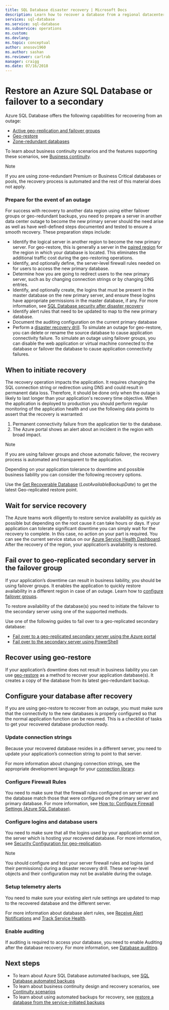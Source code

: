 ```yaml
---
title: SQL Database disaster recovery | Microsoft Docs
description: Learn how to recover a database from a regional datacenter outage or failure with the Azure SQL Database active geo-replication, and geo-restore capabilities.
services: sql-database
ms.service: sql-database
ms.subservice: operations
ms.custom: 
ms.devlang:
ms.topic: conceptual
author: anosov1960
ms.author: sashan
ms.reviewer: carlrab
manager: craigg
ms.date: 07/16/2018
---
```

# Restore an Azure SQL Database or failover to a secondary
Azure SQL Database offers the following capabilities for recovering from an outage:

* [Active geo-replication and failover groups](sql-database-geo-replication-overview.md)
* [Geo-restore](sql-database-recovery-using-backups.md#point-in-time-restore)
* [Zone-redundant databases](sql-database-high-availability.md)

To learn about business continuity scenarios and the features supporting these scenarios, see [Business continuity](sql-database-business-continuity.md).

> [!NOTE]
> If you are using zone-redundant Premium or Business Critical databases or pools, the recovery process is automated and the rest of this material does not apply. 

### Prepare for the event of an outage
For success with recovery to another data region using either failover groups or geo-redundant backups, you need to prepare a server in another data center outage to become the new primary server should the need arise as well as have well-defined steps documented and tested to ensure a smooth recovery. These preparation steps include:

* Identify the logical server in another region to become the new primary server. For geo-restore, this is generally a server in the [paired region](../best-practices-availability-paired-regions.md) for the region in which your database is located. This eliminates the additional traffic cost during the geo-restoring operations.
* Identify, and optionally define, the server-level firewall rules needed on for users to access the new primary database.
* Determine how you are going to redirect users to the new primary server, such as by changing connection strings or by changing DNS entries.
* Identify, and optionally create, the logins that must be present in the master database on the new primary server, and ensure these logins have appropriate permissions in the master database, if any. For more information, see [SQL Database security after disaster recovery](sql-database-geo-replication-security-config.md)
* Identify alert rules that need to be updated to map to the new primary database.
* Document the auditing configuration on the current primary database
* Perform a [disaster recovery drill](sql-database-disaster-recovery-drills.md). To simulate an outage for geo-restore, you can delete or rename the source database to cause application connectivity failure. To simulate an outage using failover groups, you can disable the web application or virtual machine connected to the database or failover the database to cause application connectivity failures.

## When to initiate recovery
The recovery operation impacts the application. It requires changing the SQL connection string or redirection using DNS and could result in permanent data loss. Therefore, it should be done only when the outage is likely to last longer than your application's recovery time objective. When the application is deployed to production you should perform regular monitoring of the application health and use the following data points to assert that the recovery is warranted:

1. Permanent connectivity failure from the application tier to the database.
2. The Azure portal shows an alert about an incident in the region with broad impact.

> [!NOTE]
> If you are using failover groups and chose automatic failover, the recovery process is automated and transparent to the application. 

Depending on your application tolerance to downtime and possible business liability you can consider the following recovery options.

Use the [Get Recoverable Database](https://msdn.microsoft.com/library/dn800985.aspx) (*LastAvailableBackupDate*) to get the latest Geo-replicated restore point.

## Wait for service recovery
The Azure teams work diligently to restore service availability as quickly as possible but depending on the root cause it can take hours or days.  If your application can tolerate significant downtime you can simply wait for the recovery to complete. In this case, no action on your part is required. You can see the current service status on our [Azure Service Health Dashboard](https://azure.microsoft.com/status/). After the recovery of the region, your application’s availability is restored.

## Fail over to geo-replicated secondary server in the failover group
If your application’s downtime can result in business liability, you should be using failover groups. It enables the application to quickly restore availability in a different region in case of an outage. Learn how to [configure failover groups](sql-database-geo-replication-portal.md).

To restore availability of the database(s) you need to initiate the failover to the secondary server using one of the supported methods.

Use one of the following guides to fail over to a geo-replicated secondary database:

* [Fail over to a geo-replicated secondary server using the Azure portal](sql-database-geo-replication-portal.md)
* [Fail over to the secondary server using PowerShell](scripts/sql-database-setup-geodr-and-failover-database-powershell.md)

## Recover using geo-restore
If your application’s downtime does not result in business liability you can use [geo-restore](sql-database-recovery-using-backups.md) as a method to recover your application database(s). It creates a copy of the database from its latest geo-redundant backup.

## Configure your database after recovery
If you are using geo-restore to recover from an outage, you must make sure that the connectivity to the new databases is properly configured so that the normal application function can be resumed. This is a checklist of tasks to get your recovered database production ready.

### Update connection strings
Because your recovered database resides in a different server, you need to update your application’s connection string to point to that server.

For more information about changing connection strings, see the appropriate development language for your [connection library](sql-database-libraries.md).

### Configure Firewall Rules
You need to make sure that the firewall rules configured on server and on the database match those that were configured on the primary server and primary database. For more information, see [How to: Configure Firewall Settings (Azure SQL Database)](sql-database-configure-firewall-settings.md).

### Configure logins and database users
You need to make sure that all the logins used by your application exist on the server which is hosting your recovered database. For more information, see [Security Configuration for geo-replication](sql-database-geo-replication-security-config.md).

> [!NOTE]
> You should configure and test your server firewall rules and logins (and their permissions) during a disaster recovery drill. These server-level objects and their configuration may not be available during the outage.
> 
> 

### Setup telemetry alerts
You need to make sure your existing alert rule settings are updated to map to the recovered database and the different server.

For more information about database alert rules, see [Receive Alert Notifications](../monitoring-and-diagnostics/insights-receive-alert-notifications.md) and [Track Service Health](../monitoring-and-diagnostics/insights-service-health.md).

### Enable auditing
If auditing is required to access your database, you need to enable Auditing after the database recovery. For more information, see [Database auditing](sql-database-auditing.md).

## Next steps
* To learn about Azure SQL Database automated backups, see [SQL Database automated backups](sql-database-automated-backups.md)
* To learn about business continuity design and recovery scenarios, see [Continuity scenarios](sql-database-business-continuity.md)
* To learn about using automated backups for recovery, see [restore a database from the service-initiated backups](sql-database-recovery-using-backups.md)

